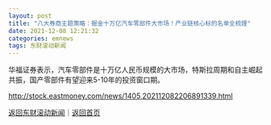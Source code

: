 ```yaml
---
layout: post
title: "八大券商主题策略：掘金十万亿汽车零部件大市场！产业链核心标的名单全梳理"
date: 2021-12-08 12:21:32
categories: emnews
tags: 东财滚动新闻
---
```


华福证券表示，汽车零部件是十万亿人民币规模的大市场，特斯拉周期和自主崛起共振，国产零部件有望迎来5-10年的投资窗口期。

<http://stock.eastmoney.com/news/1405,202112082206891339.html>

[返回东财滚动新闻](//finews.withounder.com/emnews/)｜[返回首页](//finews.withounder.com/)
